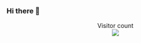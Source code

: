 ### Hi there 👋

<p align="center"> 
  Visitor count<br>
  <img src="https://profile-counter.glitch.me/surrrrry/count.svg" />
</p>
